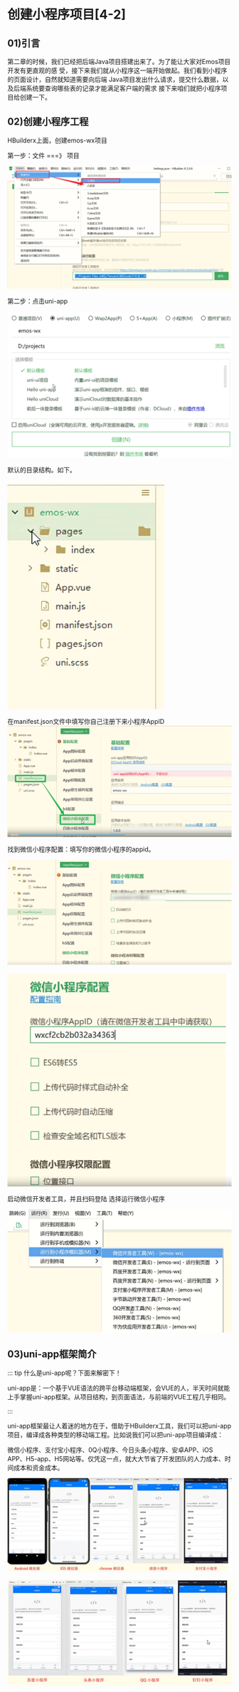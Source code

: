 # 创建小程序项目[4-2]

## 01)引言

第二章的时候，我们已经把后端Java项目搭建出来了。为了能让大家对Emos项目开发有更直观的感
受，接下来我们就从小程序这一端开始做起。我们看到小程序的页面设计，自然就知道需要向后端
Java项目发出什么请求，提交什么数据，以及后端系统要查询哪些表的记录才能满足客户端的需求
接下来咱们就把小程序项目给创建一下。



## 02)创建小程序工程

HBuilderx上面，创建emos-wx项目

第一步：文件 ===》   项目 

![image-20231115205705616](02创建小程序项目4-2.assets/image-20231115205705616.png)



第二步：点击uni-app

![image-20231003115915142](02创建小程序项目4-2.assets/image-20231003115915142.png)

默认的目录结构。如下。

![image-20231003120233824](02创建小程序项目4-2.assets/image-20231003120233824.png)



在manifest.json文件中填写你自己注册下来小程序AppID![image-20231003120341182](02创建小程序项目4-2.assets/image-20231003120341182.png)



找到微信小程序配置：填写你的微信小程序的appid。

![image-20231003120401048](02创建小程序项目4-2.assets/image-20231003120401048.png)





![image-20231003120008178](02创建小程序项目4-2.assets/image-20231003120008178.png)

启动微信开发者工具，并且扫码登陆
选择运行微信小程序

![image-20231003120146528](02创建小程序项目4-2.assets/image-20231003120146528.png)



## 03)uni-app框架简介

::: tip 什么是uni-app呢？下面来解密下！

uni-app是：一个基于VUE语法的跨平台移动端框架，会VUE的人，半天时间就能上手掌握uni-app框架。从项目结构，到页面语法，与前端的VUE工程几乎相同。

:::

uni-app框架最让人着迷的地方在于，借助于HBuilderx工具，我们可以把uni-app项目，编译成各种类型的移动端工程。比如说我们可以把uni-app项目编译成：

微信小程序、支付宝小程序、0Q小程序、今日头条小程序、安卓APP、iOS APP、H5-app、H5网站等。仅凭这一点，就大大节省了开发团队的人力成本、时间成本和资金成本。

![image-20231003121034209](02创建小程序项目4-2.assets/image-20231003121034209.png)



![image-20231003121113926](02创建小程序项目4-2.assets/image-20231003121113926.png)

